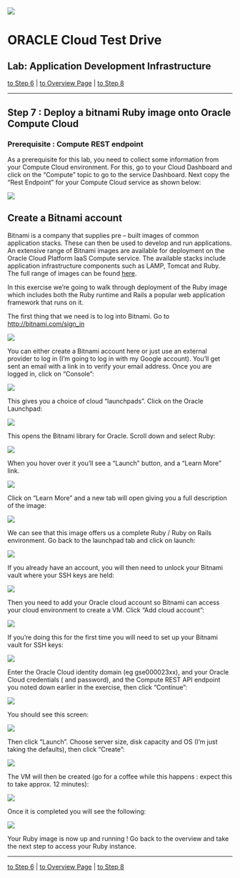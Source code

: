 ![](../common/images/customer.logo.png)
---
# ORACLE Cloud Test Drive #
## Lab: Application Development Infrastructure ##


[to Step 6](../jcs-autoscale/README.md) | [to Overview Page](../AppDevInfra.md) | [to Step 8](../container/glassfish_import.md)

----
## Step 7 : Deploy a bitnami Ruby image onto Oracle Compute Cloud ##

### Prerequisite : Compute REST endpoint

As a prerequisite for this lab, you need to collect some information from your Compute Cloud environment.  For this, go to your Cloud Dashboard and click on the “Compute” topic to go to the service Dashboard.
Next copy the “Rest Endpoint” for your Compute Cloud service as shown below:

![](images/image002.png)

## Create a Bitnami account ##

Bitnami is a company that supplies pre – built images of common application stacks.  These can then be used to develop and run applications.
An extensive range of Bitnami images are available for deployment on the Oracle Cloud Platform IaaS Compute service.  The available stacks include application infrastructure components such as LAMP, Tomcat and Ruby.  The full range of images can be found [here](http://oracle.bitnami.com/).

In this exercise we’re going to walk through deployment of the Ruby image which includes both the Ruby runtime and Rails a popular web application framework that runs on it.
 
The first thing that we need is to log into Bitnami.  Go to http://bitnami.com/sign_in

![](images/image004.png)

You can either create a Bitnami account here or just use an external provider to log in (I’m going to log in with my Google account).
You’ll get sent an email with a link in to verify your email address.  Once you are logged in, click on “Console”:

![](images/image007.png)
 
This gives you a choice of cloud “launchpads”.  Click on the Oracle Launchpad:
 
![](images/image010.png)
 
This opens the Bitnami library for Oracle.  Scroll down and select Ruby:

![](images/image013.png)

When you hover over it you’ll see a “Launch” button, and a “Learn More” link.

![](images/image016.png)
  
Click on “Learn More” and a new tab will open giving you a full description of the image:

![](images/image018.png)
 
We can see that this image offers us a complete Ruby / Ruby on Rails environment.
Go back to the launchpad tab and click on launch:

![](images/image016.png)
 
If you already have an account, you will then need to unlock your Bitnami vault where your SSH keys are held:

![](images/image022.png)

 
Then you need to add your Oracle cloud account so Bitnami can access your cloud environment to create a VM.  Click “Add cloud account”:
 
![](images/image025.png)
 
If you’re doing this for the first time you will need to set up your Bitnami vault for SSH keys:

![](images/image027.png)
 
Enter the Oracle Cloud identity domain (eg gse000023xx), and your Oracle Cloud credentials (<Userxx> and password), and the Compute REST API endpoint you noted down earlier in the exercise, then click “Continue”:

![](images/image033.png)

 
You should see this screen:

![](images/image035.png)
 
Then click “Launch”.  Choose server size, disk capacity and OS (I’m just taking the defaults), then click “Create”:
 
![](images/image037.png)
 
The VM will then be created (go for a coffee while this happens : expect this to take approx. 12 minutes):

![](images/image039.png)

Once it is completed you will see the following:
 
![](images/image041.png)

Your Ruby image is now up and running ! Go back to the overview and take the next step to access your Ruby instance.

---
[to Step 6](../jcs-autoscale/README.md) | [to Overview Page](../AppDevInfra.md) | [to Step 8](../container/glassfish_import.md)
